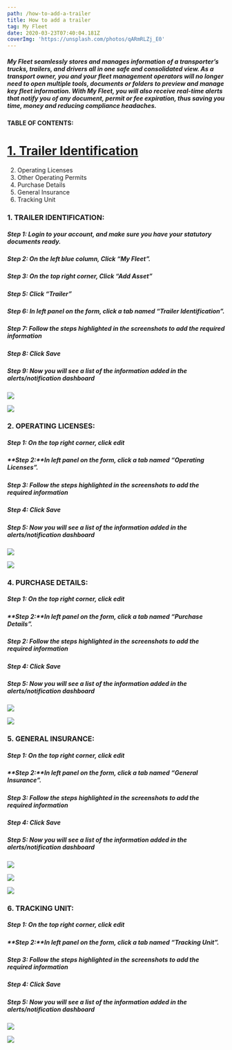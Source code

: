 ```yaml
---
path: /how-to-add-a-trailer
title: How to add a trailer
tag: My Fleet
date: 2020-03-23T07:40:04.181Z
coverImg: 'https://unsplash.com/photos/qARmRLZj_E0'
---
```

##### My Fleet seamlessly stores and manages information of a transporter’s trucks, trailers, and drivers all in one safe and consolidated view. As a transport owner, you and your fleet management operators will no longer need to open multiple tools, documents or folders to preview and manage key fleet information. With My Fleet, you will also receive real-time alerts that notify you of any document, permit or fee expiration, thus saving you time, money and reducing compliance headaches.

#### TABLE OF CONTENTS:

# [1. Trailer Identification](#1.traileridentification)
2. Operating Licenses
3. Other Operating Permits
4. Purchase Details
5. General Insurance
6. Tracking Unit

### 1. TRAILER IDENTIFICATION:

##### Step 1: Login to your account, and make sure you have your statutory documents ready.

##### Step 2: On the left blue column, Click “My Fleet”.

##### Step 3: On the top right corner, Click “Add Asset”

##### Step 5: Click “Trailer”

##### Step 6: In left panel on the form, click a tab named “Trailer Identification”.

##### Step 7: Follow the steps highlighted in the screenshots to add the required information

##### Step 8: Click Save

##### Step 9: Now you will see a list of the information added in the alerts/notification dashboard

![](/uploads/screenshot-2020-03-26-at-14.30.53.png)

![](/uploads/screenshot-2020-03-26-at-14.31.49.png)

### 2. OPERATING LICENSES:

##### Step 1: On the top right corner, click edit

##### **Step 2:**In left panel on the form, click a tab named “Operating Licenses”.

##### Step 3: Follow the steps highlighted in the screenshots to add the required information

##### Step 4: Click Save

##### Step 5: Now you will see a list of the information added in the alerts/notification dashboard

![](/uploads/screenshot-2020-03-26-at-14.36.52.png)

![](/uploads/screenshot-2020-03-26-at-14.38.43.png)

### 4. PURCHASE DETAILS:

##### Step 1: On the top right corner, click edit

##### **Step 2:**In left panel on the form, click a tab named “Purchase Details”.

##### Step 2: Follow the steps highlighted in the screenshots to add the required information

##### Step 4: Click Save

##### Step 5: Now you will see a list of the information added in the alerts/notification dashboard

![](/uploads/screenshot-2020-03-26-at-14.34.27.png)

![](/uploads/screenshot-2020-03-26-at-14.33.53.png)

### 5. GENERAL INSURANCE:

##### Step 1: On the top right corner, click edit

##### **Step 2:**In left panel on the form, click a tab named “General Insurance”.

##### Step 3: Follow the steps highlighted in the screenshots to add the required information

##### Step 4: Click Save

##### Step 5: Now you will see a list of the information added in the alerts/notification dashboard

![](/uploads/screenshot-2020-03-26-at-14.43.38.png)

![](/uploads/screenshot-2020-03-26-at-14.44.04.png)

![](/uploads/screenshot-2020-03-26-at-14.44.12.png)

### 6. TRACKING UNIT:

##### Step 1: On the top right corner, click edit

##### **Step 2:**In left panel on the form, click a tab named “Tracking Unit”.

##### Step 3: Follow the steps highlighted in the screenshots to add the required information

##### Step 4: Click Save

##### Step 5: Now you will see a list of the information added in the alerts/notification dashboard

![](/uploads/screenshot-2020-03-26-at-14.39.48.png)

![](/uploads/screenshot-2020-03-26-at-14.39.33.png)